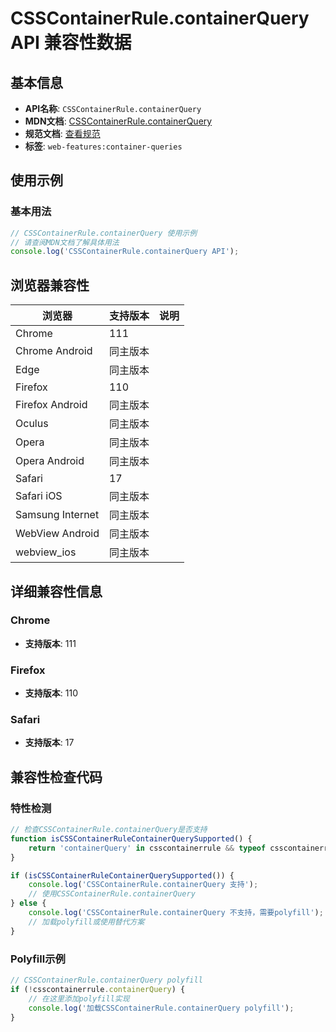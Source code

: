 # CSSContainerRule.containerQuery API 兼容性数据

## 基本信息

- **API名称**: `CSSContainerRule.containerQuery`
- **MDN文档**: [CSSContainerRule.containerQuery](https://developer.mozilla.org/docs/Web/API/CSSContainerRule/containerQuery)
- **规范文档**: [查看规范](https://drafts.csswg.org/css-conditional-5/#dom-csscontainerrule-containerquery)
- **标签**: `web-features:container-queries`

## 使用示例

### 基本用法

```javascript
// CSSContainerRule.containerQuery 使用示例
// 请查阅MDN文档了解具体用法
console.log('CSSContainerRule.containerQuery API');
```

## 浏览器兼容性

| 浏览器 | 支持版本 | 说明 |
|--------|----------|------|
| Chrome | 111 |  |
| Chrome Android | 同主版本 |  |
| Edge | 同主版本 |  |
| Firefox | 110 |  |
| Firefox Android | 同主版本 |  |
| Oculus | 同主版本 |  |
| Opera | 同主版本 |  |
| Opera Android | 同主版本 |  |
| Safari | 17 |  |
| Safari iOS | 同主版本 |  |
| Samsung Internet | 同主版本 |  |
| WebView Android | 同主版本 |  |
| webview_ios | 同主版本 |  |

## 详细兼容性信息

### Chrome

- **支持版本**: 111

### Firefox

- **支持版本**: 110

### Safari

- **支持版本**: 17

## 兼容性检查代码

### 特性检测

```javascript
// 检查CSSContainerRule.containerQuery是否支持
function isCSSContainerRuleContainerQuerySupported() {
    return 'containerQuery' in csscontainerrule && typeof csscontainerrule.containerQuery === 'function';
}

if (isCSSContainerRuleContainerQuerySupported()) {
    console.log('CSSContainerRule.containerQuery 支持');
    // 使用CSSContainerRule.containerQuery
} else {
    console.log('CSSContainerRule.containerQuery 不支持，需要polyfill');
    // 加载polyfill或使用替代方案
}
```

### Polyfill示例

```javascript
// CSSContainerRule.containerQuery polyfill
if (!csscontainerrule.containerQuery) {
    // 在这里添加polyfill实现
    console.log('加载CSSContainerRule.containerQuery polyfill');
}
```

